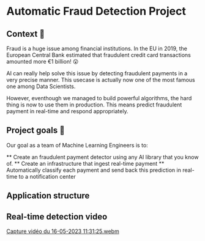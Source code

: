 # Automatic Fraud Detection Project
## Context 📇

Fraud is a huge issue among financial institutions. In the EU in 2019, the European Central Bank estimated that fraudulent credit card transactions amounted more €1 billion! 😮

AI can really help solve this issue by detecting fraudulent payments in a very precise manner. This usecase is actually now one of the most famous one among Data Scientists.

However, eventhough we managed to build powerful algorithms, the hard thing is now to use them in production. This means predict fraudulent payment in real-time and respond appropriately.
## Project goals 🎯

Our goal as a team of Machine Learning Engineers is to:

   ** Create an fraudulent payment detector using any AI library that you know of.
   ** Create an infrastructure that ingest real-time payment
   ** Automatically classify each payment and send back this prediction in real-time to a notification center 
   
## Application structure


## Real-time detection video

[Capture vidéo du 16-05-2023 11:31:25.webm](https://github.com/KamilaCatoire/Fraud_detector/assets/117351364/24f99502-7893-4551-8c12-501bd840d33b)
